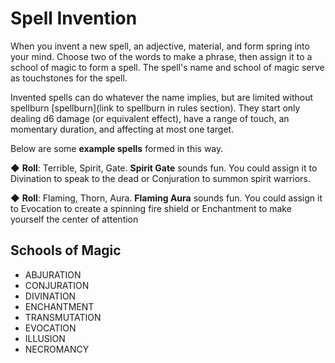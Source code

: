 # Spell Invention

When you invent a new spell, an adjective, material, and form spring into your mind. Choose two of the words to make a phrase, then assign it to a school of magic to form a spell. The spell's name and school of magic serve as touchstones for the spell. 

Invented spells can do whatever the name implies, but are limited without spellburn [spellburn](link to spellburn in rules section). They start only dealing d6 damage (or equivalent effect), have a range of touch, an momentary duration, and affecting at most one target.

Below are some **example spells** formed in this way.

◆ **Roll**: Terrible, Spirit, Gate. **Spirit Gate** sounds fun. You could assign it to Divination to speak to the dead or Conjuration to summon spirit warriors.

◆ **Roll**: Flaming, Thorn, Aura. **Flaming Aura** sounds fun. You could assign it to Evocation to create a spinning fire shield or Enchantment to make yourself the center of attention

<SpellInvention />

## Schools of Magic

*   ABJURATION
*   CONJURATION
*   DIVINATION
*   ENCHANTMENT
*   TRANSMUTATION
*   EVOCATION
*   ILLUSION
*   NECROMANCY